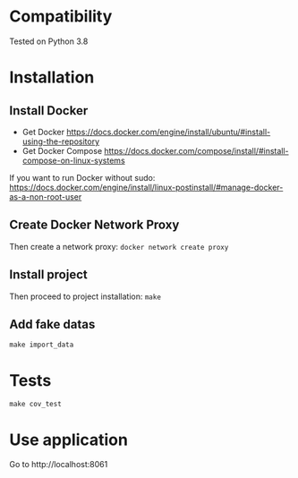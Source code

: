 # Compatibility
Tested on Python 3.8

# Installation
## Install Docker
- Get Docker
https://docs.docker.com/engine/install/ubuntu/#install-using-the-repository
- Get Docker Compose
https://docs.docker.com/compose/install/#install-compose-on-linux-systems

If you want to run Docker without sudo:
https://docs.docker.com/engine/install/linux-postinstall/#manage-docker-as-a-non-root-user

## Create Docker Network Proxy
Then create a network proxy:
`docker network create proxy`

## Install project
Then proceed to project installation:
`make`

## Add fake datas
`make import_data`

# Tests
`make cov_test`

# Use application
Go to http://localhost:8061